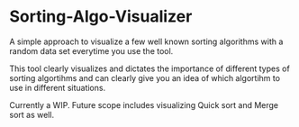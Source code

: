 # Sorting-Algo-Visualizer
A simple approach to visualize a few well known sorting algorithms with a random data set everytime you use the tool.

This tool clearly visualizes and dictates the importance of different types of sorting algortihms and can clearly give you an idea of which algortihm to use in different situations.

Currently a WIP. Future scope includes visualizing Quick sort and Merge sort as well.
